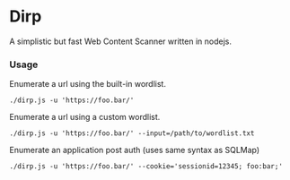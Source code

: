 # Dirp
A simplistic but fast Web Content Scanner written in nodejs.


### Usage
Enumerate a url using the built-in wordlist.
```
./dirp.js -u 'https://foo.bar/'
```

Enumerate a url using a custom wordlist.
```
./dirp.js -u 'https://foo.bar/' --input=/path/to/wordlist.txt
```

Enumerate an application post auth (uses same syntax as SQLMap)

```
./dirp.js -u 'https://foo.bar/' --cookie='sessionid=12345; foo:bar;'
```
